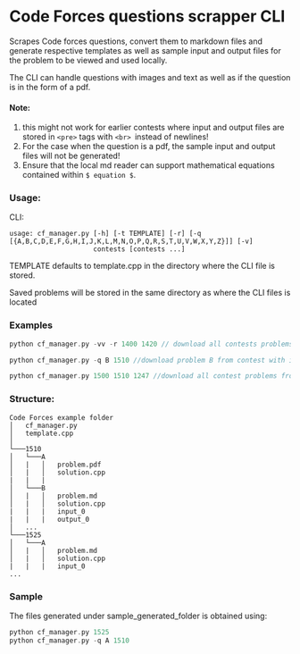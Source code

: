 # Code Forces questions scrapper CLI

Scrapes Code forces questions, convert them to markdown files and generate respective templates as well as sample input and output files for the problem to be viewed and used locally.

The CLI can handle questions with images and text as well as if the question is in the form of a pdf.

#### Note: 

1. this might not work for earlier contests where input and output files are stored in `<pre>` tags with `<br> `instead of newlines!
2. For the case when the question is a pdf, the sample input and output files will not be generated!
3. Ensure that the local md reader can support mathematical equations contained within `$ equation $`.

### Usage:

CLI:

```
usage: cf_manager.py [-h] [-t TEMPLATE] [-r] [-q [{A,B,C,D,E,F,G,H,I,J,K,L,M,N,O,P,Q,R,S,T,U,V,W,X,Y,Z}]] [-v]
                     contests [contests ...]
```

TEMPLATE defaults to template.cpp in the directory where the CLI file is stored.

Saved problems will be stored in the same directory as where the CLI files is located

### Examples

```c++
python cf_manager.py -vv -r 1400 1420 // download all contests problems with 1400 to 1420 (inclusive) with verbose on
```

```c++
python cf_manager.py -q B 1510 //download problem B from contest with id of 1510
```

```c++
python cf_manager.py 1500 1510 1247 //download all contest problems from 1500, 1510 and 1247
```

### Structure:

```
Code Forces example folder
│   cf_manager.py
│   template.cpp
│
└───1510
│   └───A
│   |   │   problem.pdf
│   |   │   solution.cpp
|   |   |
│   └───B
│   |   │   problem.md
│   |   │   solution.cpp
|   |   |	input_0
|   |   |	output_0
│   ...
└───1525
│   └───A
│   |   │   problem.md
│   |   │   solution.cpp
|   |   | 	input_0
...
```

### Sample

The files generated under sample_generated_folder is obtained using:

```c++
python cf_manager.py 1525
python cf_manager.py -q A 1510
```
